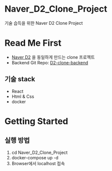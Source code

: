 # Naver_D2_Clone_Project
기술 습득을 위한 Naver D2 Clone Project

# Read Me First
* [Naver D2](d2.naver.com) 을 동일하게 만드는 clone 프로젝트
* Backend Git Repo: [D2-clone-backend](https://github.com/hjdeepsleep/D2-clone-backend)

## 기술 stack
* React
* Html & Css
* docker

# Getting Started

## 실행 방법
1. cd Naver_D2_Clone_Project
2. docker-compose up -d
3. Browser에서 localhost 접속
